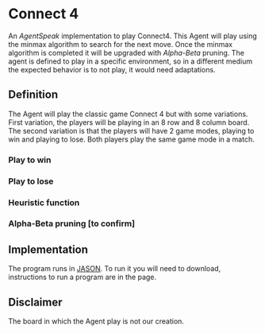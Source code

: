 # Connect 4

An *AgentSpeak* implementation to play Connect4. This Agent will play using the minmax algorithm to search for the next move. Once the minmax algorithm is completed it will be upgraded with *Alpha-Beta* pruning. The agent is defined to play in a specific environment, so in a different medium the expected behavior is to not play, it would need adaptations.

## Definition

The Agent will play the classic game Connect 4 but with some variations. First variation, the players will be playing in an 8 row and 8 column board. The second variation is that the players will have 2 game modes, playing to win and playing to lose. Both players play the same game mode in a match.

### Play to win



### Play to lose



### Heuristic function



### Alpha-Beta pruning [to confirm]



## Implementation

The program runs in [JASON](http://jason.sourceforge.net/). To run it you will need to download, instructions to run a program are in the page.

## Disclaimer

The board in which the Agent play is not our creation.